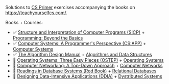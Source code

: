 Solutions to [CS Primer](https://csprimer.com/courses/) exercises accompanying the books on https://teachyourselfcs.com/.

Books + Courses:
* ✅ [Structure and Interpretation of Computer Programs (SICP)](https://mitp-content-server.mit.edu/books/content/sectbyfn/books_pres_0/6515/sicp.zip/index.html) + [Programming: Beyond the Basics](https://csprimer.com/courses/programming/)
* ✅ [Computer Systems: A Programmer's Perspective (CS:APP)](https://csapp.cs.cmu.edu/) + [Computer Systems](https://csprimer.com/courses/systems/)
* ✅ [The Algorithm Design Manual](https://www.amazon.com/Algorithm-Design-Manual-Computer-Science-dp-3030542556/dp/3030542556/) + [Algorithms and Data Structures](https://csprimer.com/courses/algorithms/)
* 🔨 [Operating Systems: Three Easy Pieces (OSTEP)](https://pages.cs.wisc.edu/~remzi/OSTEP/) + [Operating Systems](https://csprimer.com/courses/operating-systems/)
* 📅 [Computer Networking: A Top-Down Approach](https://www.amazon.com/Computer-Networking-Top-Down-Approach-7th/dp/0133594149/) + [Computer Networks](https://csprimer.com/courses/networking/)
* 📅 [Readings in Database Systems (Red Book)](http://www.redbook.io/) + [Relational Databases](https://csprimer.com/courses/databases/)
* 📅 [Designing Data-Intensive Applications (DDIA)](https://www.amazon.com/Designing-Data-Intensive-Applications-Reliable-Maintainable-ebook/dp/B06XPJML5D/) + [Dystributed Systems](https://csprimer.com/courses/distributed-systems/)
